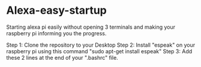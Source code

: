 # Alexa-easy-startup
Starting alexa pi easily without opening 3 terminals and making your raspberry pi informing you the progress.

Step 1: Clone the repository to your Desktop
Step 2: Install "espeak" on your raspberry pi using this command "sudo apt-get install espeak"
Step 3: Add these 2 lines at the end of your ".bashrc" file.
          
